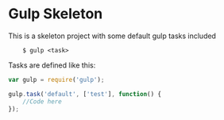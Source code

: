 Gulp Skeleton
=============

This is a skeleton project with some default gulp tasks included

``` console
    $ gulp <task> 
```

Tasks are defined like this:

``` js
var gulp = require('gulp');

gulp.task('default', ['test'], function() {
    //Code here
});
```

